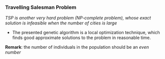 ### Travelling Salesman Problem

_TSP is another very hard problem (NP-complete problem), whose exact solution is infeasible when the number of cities is large_

- The presented genetic algorithm is a local optimization technique, which finds good approximate solutions to the problem in reasonable time.

**Remark**: the number of individuals in the population should be an _even number_
